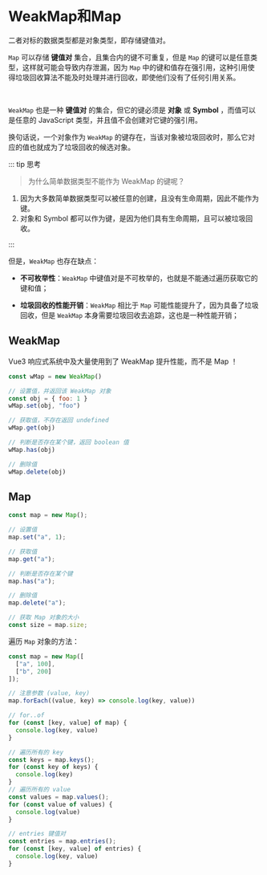 # WeakMap和Map

二者对标的数据类型都是对象类型，即存储键值对。



`Map` 可以存储 **键值对** 集合，且集合内的键不可重复，但是 `Map` 的键可以是任意类型，这样就可能会导致内存泄漏，因为 `Map` 中的键和值存在强引用，这种引用使得垃圾回收算法不能及时处理并进行回收，即使他们没有了任何引用关系。

<br />

`WeakMap` 也是一种 **键值对** 的集合，但它的键必须是 **对象** 或 **Symbol** ，而值可以是任意的 JavaScript 类型，并且值不会创建对它键的强引用。

换句话说，一个对象作为 `WeakMap` 的键存在，当该对象被垃圾回收时，那么它对应的值也就成为了垃圾回收的候选对象。

::: tip 思考

>为什么简单数据类型不能作为 WeakMap 的键呢？

1. 因为大多数简单数据类型可以被任意的创建，且没有生命周期，因此不能作为键。
2. 对象和 Symbol 都可以作为键，是因为他们具有生命周期，且可以被垃圾回收。

:::



但是，`WeakMap` 也存在缺点：

- **不可枚举性**：`WeakMap` 中键值对是不可枚举的，也就是不能通过遍历获取它的键和值；

- **垃圾回收的性能开销**：`WeakMap` 相比于 `Map` 可能性能提升了，因为具备了垃圾回收，但是 `WeakMap` 本身需要垃圾回收去追踪，这也是一种性能开销；



## WeakMap

Vue3 响应式系统中及大量使用到了 WeakMap 提升性能，而不是 Map ！

```js
const wMap = new WeakMap()

// 设置值，并返回该 WeakMap 对象
const obj = { foo: 1 }
wMap.set(obj, "foo")

// 获取值，不存在返回 undefined
wMap.get(obj)

// 判断是否存在某个键，返回 boolean 值
wMap.has(obj)

// 删除值
wMap.delete(obj)
```



## Map

```js
const map = new Map();

// 设置值
map.set("a", 1);

// 获取值
map.get("a");

// 判断是否存在某个键
map.has("a");

// 删除值
map.delete("a");

// 获取 Map 对象的大小
const size = map.size;
```

遍历 `Map` 对象的方法：

```js [7]
const map = new Map([
  ["a", 100],
  ["b", 200]
]);

// 注意参数 (value, key)
map.forEach((value, key) => console.log(key, value))

// for..of
for (const [key, value] of map) {
  console.log(key, value)
}

// 遍历所有的 key
const keys = map.keys();
for (const key of keys) {
  console.log(key)
}
// 遍历所有的 value
const values = map.values();
for (const value of values) {
  console.log(value)
}

// entries 键值对
const entries = map.entries();
for (const [key, value] of entries) {
  console.log(key, value)
}
```